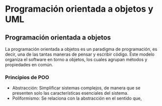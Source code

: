 # Programación orientada a objetos y UML

## Programación orientada a objetos

La programación orientada a objetos es un paradigma de programación, es decir, una de las tantas maneras de pensar y escribir código. Este modelo organiza el software en torno a objetos, los cuales agrupan métodos y propiedades en común. 

### Principios de POO

- Abstracción: Simplificar sistemas complejos, de manera que se presenten solo las características esenciales del sistema.
- Poliformismo: Se relaciona con la abstracción en el sentido que, 